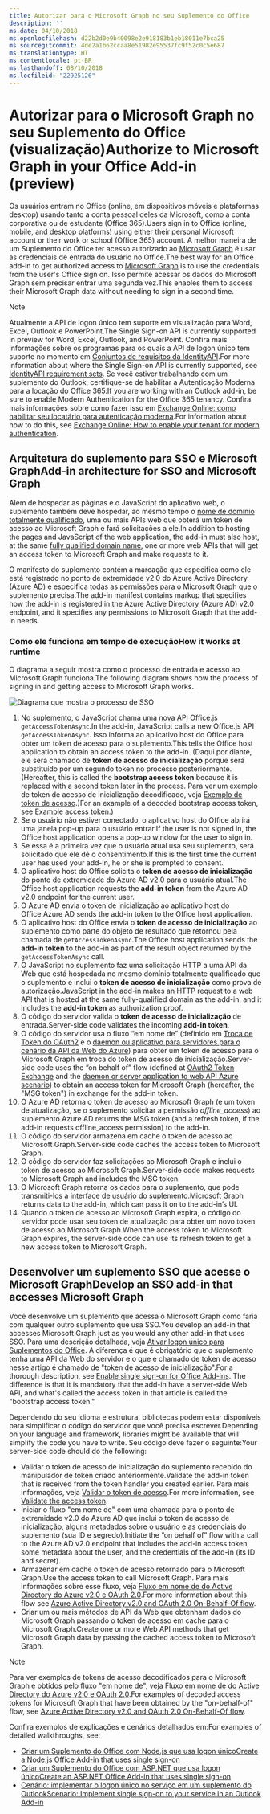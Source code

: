```yaml
---
title: Autorizar para o Microsoft Graph no seu Suplemento do Office
description: ''
ms.date: 04/10/2018
ms.openlocfilehash: d22b2d0e9b40098e2e918183b1eb18011e7bca25
ms.sourcegitcommit: 4de2a1b62ccaa8e51982e95537fc9f52c0c5e687
ms.translationtype: HT
ms.contentlocale: pt-BR
ms.lasthandoff: 08/10/2018
ms.locfileid: "22925126"
---
```

# <a name="authorize-to-microsoft-graph-in-your-office-add-in-preview"></a><span data-ttu-id="47afa-102">Autorizar para o Microsoft Graph no seu Suplemento do Office (visualização)</span><span class="sxs-lookup"><span data-stu-id="47afa-102">Authorize to Microsoft Graph in your Office Add-in (preview)</span></span>

<span data-ttu-id="47afa-103">Os usuários entram no Office (online, em dispositivos móveis e plataformas desktop) usando tanto a conta pessoal deles da Microsoft, como a conta corporativa ou de estudante (Office 365).</span><span class="sxs-lookup"><span data-stu-id="47afa-103">Users sign in to Office (online, mobile, and desktop platforms) using either their personal Microsoft account or their work or school (Office 365) account.</span></span> <span data-ttu-id="47afa-104">A melhor maneira de um Suplemento do Office ter acesso autorizado ao [Microsoft Graph](https://developer.microsoft.com/graph/docs) é usar as credenciais de entrada do usuário no Office.</span><span class="sxs-lookup"><span data-stu-id="47afa-104">The best way for an Office add-in to get authorized access to [Microsoft Graph](https://developer.microsoft.com/graph/docs) is to use the credentials from the user's Office sign on.</span></span> <span data-ttu-id="47afa-105">Isso permite acessar os dados do Microsoft Graph sem precisar entrar uma segunda vez.</span><span class="sxs-lookup"><span data-stu-id="47afa-105">This enables them to access their Microsoft Graph data without needing to sign in a second time.</span></span> 

> [!NOTE]
> <span data-ttu-id="47afa-106">Atualmente a API de logon único tem suporte em visualização para Word, Excel, Outlook e PowerPoint.</span><span class="sxs-lookup"><span data-stu-id="47afa-106">The Single Sign-on API is currently supported in preview for Word, Excel, Outlook, and PowerPoint.</span></span> <span data-ttu-id="47afa-107">Confira mais informações sobre os programas para os quais a API de logon único tem suporte no momento em [Conjuntos de requisitos da IdentityAPI](https://dev.office.com/reference/add-ins/requirement-sets/identity-api-requirement-sets).</span><span class="sxs-lookup"><span data-stu-id="47afa-107">For more information about where the Single Sign-on API is currently supported, see [IdentityAPI requirement sets](https://dev.office.com/reference/add-ins/requirement-sets/identity-api-requirement-sets).</span></span>
> <span data-ttu-id="47afa-108">Se você estiver trabalhando com um suplemento do Outlook, certifique-se de habilitar a Autenticação Moderna para a locação do Office 365.</span><span class="sxs-lookup"><span data-stu-id="47afa-108">If you are working with an Outlook add-in, be sure to enable Modern Authentication for the Office 365 tenancy.</span></span> <span data-ttu-id="47afa-109">Confira mais informações sobre como fazer isso em [Exchange Online: como habilitar seu locatário para autenticação moderna](https://social.technet.microsoft.com/wiki/contents/articles/32711.exchange-online-how-to-enable-your-tenant-for-modern-authentication.aspx).</span><span class="sxs-lookup"><span data-stu-id="47afa-109">For information about how to do this, see [Exchange Online: How to enable your tenant for modern authentication](https://social.technet.microsoft.com/wiki/contents/articles/32711.exchange-online-how-to-enable-your-tenant-for-modern-authentication.aspx).</span></span>

## <a name="add-in-architecture-for-sso-and-microsoft-graph"></a><span data-ttu-id="47afa-110">Arquitetura do suplemento para SSO e Microsoft Graph</span><span class="sxs-lookup"><span data-stu-id="47afa-110">Add-in architecture for SSO and Microsoft Graph</span></span>

<span data-ttu-id="47afa-111">Além de hospedar as páginas e o JavaScript do aplicativo web, o suplemento também deve hospedar, ao mesmo tempo o [nome de domínio totalmente qualificado](https://msdn.microsoft.com/library/windows/desktop/ms682135.aspx#_dns_fully_qualified_domain_name_fqdn__gly), uma ou mais APIs web que obterá um token de acesso ao Microsoft Graph e fará solicitações a ele.</span><span class="sxs-lookup"><span data-stu-id="47afa-111">In addition to hosting the pages and JavaScript of the web application, the add-in must also host, at the same [fully qualified domain name](https://msdn.microsoft.com/library/windows/desktop/ms682135.aspx#_dns_fully_qualified_domain_name_fqdn__gly), one or more web APIs that will get an access token to Microsoft Graph and make requests to it.</span></span>

<span data-ttu-id="47afa-112">O manifesto do suplemento contém a marcação que especifica como ele está registrado no ponto de extremidade v2.0 do Azure Active Directory (Azure AD) e especifica todas as permissões para o Microsoft Graph que o suplemento precisa.</span><span class="sxs-lookup"><span data-stu-id="47afa-112">The add-in manifest contains markup that specifies how the add-in is registered in the Azure Active Directory (Azure AD) v2.0 endpoint, and it specifies any permissions to Microsoft Graph that the add-in needs.</span></span>

### <a name="how-it-works-at-runtime"></a><span data-ttu-id="47afa-113">Como ele funciona em tempo de execução</span><span class="sxs-lookup"><span data-stu-id="47afa-113">How it works at runtime</span></span>

<span data-ttu-id="47afa-114">O diagrama a seguir mostra como o processo de entrada e acesso ao Microsoft Graph funciona.</span><span class="sxs-lookup"><span data-stu-id="47afa-114">The following diagram shows how the process of signing in and getting access to Microsoft Graph works.</span></span>

![Diagrama que mostra o processo de SSO](../images/sso-access-to-microsoft-graph.png)

1. <span data-ttu-id="47afa-116">No suplemento, o JavaScript chama uma nova API Office.js `getAccessTokenAsync`.</span><span class="sxs-lookup"><span data-stu-id="47afa-116">In the add-in, JavaScript calls a new Office.js API `getAccessTokenAsync`.</span></span> <span data-ttu-id="47afa-117">Isso informa ao aplicativo host do Office para obter um token de acesso para o suplemento.</span><span class="sxs-lookup"><span data-stu-id="47afa-117">This tells the Office host application to obtain an access token to the add-in.</span></span> <span data-ttu-id="47afa-118">(Daqui por diante, ele será chamado de **token de acesso de inicialização** porque será substituído por um segundo token no processo posteriormente.</span><span class="sxs-lookup"><span data-stu-id="47afa-118">(Hereafter, this is called the **bootstrap access token** because it is replaced with a second token later in the process.</span></span> <span data-ttu-id="47afa-119">Para ver um exemplo de token de acesso de inicialização decodificado, veja [Exemplo de token de acesso](sso-in-office-add-ins.md#example-access-token).)</span><span class="sxs-lookup"><span data-stu-id="47afa-119">For an example of a decoded bootstrap access token, see [Example access token](sso-in-office-add-ins.md#example-access-token).)</span></span>
1. <span data-ttu-id="47afa-120">Se o usuário não estiver conectado, o aplicativo host do Office abrirá uma janela pop-up para o usuário entrar.</span><span class="sxs-lookup"><span data-stu-id="47afa-120">If the user is not signed in, the Office host application opens a pop-up window for the user to sign in.</span></span>
1. <span data-ttu-id="47afa-121">Se essa é a primeira vez que o usuário atual usa seu suplemento, será solicitado que ele dê o consentimento.</span><span class="sxs-lookup"><span data-stu-id="47afa-121">If this is the first time the current user has used your add-in, he or she is prompted to consent.</span></span>
1. <span data-ttu-id="47afa-122">O aplicativo host do Office solicita o **token de acesso de inicialização** do ponto de extremidade do Azure AD v2.0 para o usuário atual.</span><span class="sxs-lookup"><span data-stu-id="47afa-122">The Office host application requests the **add-in token** from the Azure AD v2.0 endpoint for the current user.</span></span>
1. <span data-ttu-id="47afa-123">O Azure AD envia o token de inicialização ao aplicativo host do Office.</span><span class="sxs-lookup"><span data-stu-id="47afa-123">Azure AD sends the add-in token to the Office host application.</span></span>
1. <span data-ttu-id="47afa-124">O aplicativo host do Office envia o **token de acesso de inicialização** ao suplemento como parte do objeto de resultado que retornou pela chamada de `getAccessTokenAsync`.</span><span class="sxs-lookup"><span data-stu-id="47afa-124">The Office host application sends the **add-in token** to the add-in as part of the result object returned by the `getAccessTokenAsync` call.</span></span>
1. <span data-ttu-id="47afa-125">O JavaScript no suplemento faz uma solicitação HTTP a uma API da Web que está hospedada no mesmo domínio totalmente qualificado que o suplemento e inclui o **token de acesso de inicialização** como prova de autorização.</span><span class="sxs-lookup"><span data-stu-id="47afa-125">JavaScript in the add-in makes an HTTP request to a web API that is hosted at the same fully-qualified domain as the add-in, and it includes the **add-in token** as authorization proof.</span></span>  
1. <span data-ttu-id="47afa-126">O código do servidor valida o **token de acesso de inicialização** de entrada.</span><span class="sxs-lookup"><span data-stu-id="47afa-126">Server-side code validates the incoming **add-in token**.</span></span>
1. <span data-ttu-id="47afa-127">O código do servidor usa o fluxo “em nome de” (definido em [Troca de Token do OAuth2](https://tools.ietf.org/html/draft-ietf-oauth-token-exchange-02) e o [daemon ou aplicativo para servidores para o cenário da API da Web do Azure](https://docs.microsoft.com/azure/active-directory/develop/active-directory-authentication-scenarios#daemon-or-server-application-to-web-api)) para obter um token de acesso para o Microsoft Graph em troca do token de acesso de inicialização.</span><span class="sxs-lookup"><span data-stu-id="47afa-127">Server-side code uses the “on behalf of” flow (defined at [OAuth2 Token Exchange](https://tools.ietf.org/html/draft-ietf-oauth-token-exchange-02) and the [daemon or server application to web API Azure scenario](https://docs.microsoft.com/azure/active-directory/develop/active-directory-authentication-scenarios#daemon-or-server-application-to-web-api)) to obtain an access token for Microsoft Graph (hereafter, the "MSG token") in exchange for the add-in token.</span></span>
1. <span data-ttu-id="47afa-128">O Azure AD retorna o token de acesso ao Microsoft Graph (e um token de atualização, se o suplemento solicitar a permissão *offline_access*) ao suplemento.</span><span class="sxs-lookup"><span data-stu-id="47afa-128">Azure AD returns the MSG token (and a refresh token, if the add-in requests offline_access permission) to the add-in.</span></span>
1. <span data-ttu-id="47afa-129">O código do servidor armazena em cache o token de acesso ao Microsoft Graph.</span><span class="sxs-lookup"><span data-stu-id="47afa-129">Server-side code caches the access token to Microsoft Graph.</span></span>
1. <span data-ttu-id="47afa-130">O código do servidor faz solicitações ao Microsoft Graph e inclui o token de acesso ao Microsoft Graph.</span><span class="sxs-lookup"><span data-stu-id="47afa-130">Server-side code makes requests to Microsoft Graph and includes the MSG token.</span></span>
1. <span data-ttu-id="47afa-131">O Microsoft Graph retorna os dados para o suplemento, que pode transmiti-los à interface de usuário do suplemento.</span><span class="sxs-lookup"><span data-stu-id="47afa-131">Microsoft Graph returns data to the add-in, which can pass it on to the add-in’s UI.</span></span>
1. <span data-ttu-id="47afa-132">Quando o token de acesso ao Microsoft Graph expira, o código do servidor pode usar seu token de atualização para obter um novo token de acesso ao Microsoft Graph.</span><span class="sxs-lookup"><span data-stu-id="47afa-132">When the access token to Microsoft Graph expires, the server-side code can use its refresh token to get a new access token to Microsoft Graph.</span></span>

## <a name="develop-an-sso-add-in-that-accesses-microsoft-graph"></a><span data-ttu-id="47afa-133">Desenvolver um suplemento SSO que acesse o Microsoft Graph</span><span class="sxs-lookup"><span data-stu-id="47afa-133">Develop an SSO add-in that accesses Microsoft Graph</span></span>

<span data-ttu-id="47afa-134">Você desenvolve um suplemento que acessa o Microsoft Graph como faria com qualquer outro suplemento que usa SSO.</span><span class="sxs-lookup"><span data-stu-id="47afa-134">You develop an add-in that accesses Microsoft Graph just as you would any other add-in that uses SSO.</span></span> <span data-ttu-id="47afa-135">Para uma descrição detalhada, veja [Ativar logon único para Suplementos do Office](https://docs.microsoft.com/office/dev/add-ins/develop/sso-in-office-add-ins). A diferença é que é obrigatório que o suplemento tenha uma API da Web do servidor e o que é chamado de token de acesso nesse artigo é chamado de "token de acesso de inicialização".</span><span class="sxs-lookup"><span data-stu-id="47afa-135">For a thorough description, see [Enable single sign-on for Office Add-ins](https://docs.microsoft.com/office/dev/add-ins/develop/sso-in-office-add-ins). The difference is that it is mandatory that the add-in have a server-side Web API, and what's called the access token in that article is called the "bootstrap access token."</span></span> 

<span data-ttu-id="47afa-136">Dependendo do seu idioma e estrutura, bibliotecas podem estar disponíveis para simplificar o código do servidor que você precisa escrever.</span><span class="sxs-lookup"><span data-stu-id="47afa-136">Depending on your language and framework, libraries might be available that will simplify the code you have to write.</span></span> <span data-ttu-id="47afa-137">Seu código deve fazer o seguinte:</span><span class="sxs-lookup"><span data-stu-id="47afa-137">Your server-side code should do the following:</span></span>

* <span data-ttu-id="47afa-138">Validar o token de acesso de inicialização do suplemento recebido do manipulador de token criado anteriormente.</span><span class="sxs-lookup"><span data-stu-id="47afa-138">Validate the add-in token that is received from the token handler you created earlier.</span></span> <span data-ttu-id="47afa-139">Para mais informações, veja [Validar o token de acesso](sso-in-office-add-ins.md#validate-the-access-token).</span><span class="sxs-lookup"><span data-stu-id="47afa-139">For more information, see [Validate the access token](sso-in-office-add-ins.md#validate-the-access-token).</span></span> 
* <span data-ttu-id="47afa-140">Iniciar o fluxo "em nome de" com uma chamada para o ponto de extremidade v2.0 do Azure AD que inclui o token de acesso de inicialização, alguns metadados sobre o usuário e as credenciais do suplemento (sua ID e segredo).</span><span class="sxs-lookup"><span data-stu-id="47afa-140">Initiate the “on behalf of” flow with a call to the Azure AD v2.0 endpoint that includes the add-in access token, some metadata about the user, and the credentials of the add-in (its ID and secret).</span></span>
* <span data-ttu-id="47afa-141">Armazenar em cache o token de acesso retornado para o Microsoft Graph.</span><span class="sxs-lookup"><span data-stu-id="47afa-141">Use the access token to call Microsoft Graph.</span></span> <span data-ttu-id="47afa-142">Para mais informações sobre esse fluxo, veja [Fluxo em nome de do Active Directory do Azure v2.0 e OAuth 2.0](https://docs.microsoft.com/azure/active-directory/develop/active-directory-v2-protocols-oauth-on-behalf-of).</span><span class="sxs-lookup"><span data-stu-id="47afa-142">For more information about this flow see [Azure Active Directory v2.0 and OAuth 2.0 On-Behalf-Of flow](https://docs.microsoft.com/azure/active-directory/develop/active-directory-v2-protocols-oauth-on-behalf-of).</span></span>
* <span data-ttu-id="47afa-143">Criar um ou mais métodos de API da Web que obtenham dados do Microsoft Graph passando o token de acesso em cache para o Microsoft Graph.</span><span class="sxs-lookup"><span data-stu-id="47afa-143">Create one or more Web API methods that get Microsoft Graph data by passing the cached access token to Microsoft Graph.</span></span>

> [!NOTE]
> <span data-ttu-id="47afa-144">Para ver exemplos de tokens de acesso decodificados para o Microsoft Graph e obtidos pelo fluxo "em nome de", veja [Fluxo em nome de do Active Directory do Azure v2.0 e OAuth 2.0](https://docs.microsoft.com/azure/active-directory/develop/active-directory-v2-protocols-oauth-on-behalf-of).</span><span class="sxs-lookup"><span data-stu-id="47afa-144">For examples of decoded access tokens for Microsoft Graph that have been obtained by the "on-behalf-of" flow, see [Azure Active Directory v2.0 and OAuth 2.0 On-Behalf-Of flow](https://docs.microsoft.com/azure/active-directory/develop/active-directory-v2-protocols-oauth-on-behalf-of).</span></span>

<span data-ttu-id="47afa-145">Confira exemplos de explicações e cenários detalhados em:</span><span class="sxs-lookup"><span data-stu-id="47afa-145">For examples of detailed walkthroughs, see:</span></span>

* [<span data-ttu-id="47afa-146">Criar um Suplemento do Office com Node.js que usa logon único</span><span class="sxs-lookup"><span data-stu-id="47afa-146">Create a Node.js Office Add-in that uses single sign-on</span></span>](create-sso-office-add-ins-nodejs.md)
* [<span data-ttu-id="47afa-147">Criar um Suplemento do Office com ASP.NET que usa logon único</span><span class="sxs-lookup"><span data-stu-id="47afa-147">Create an ASP.NET Office Add-in that uses single sign-on</span></span>](create-sso-office-add-ins-aspnet.md)
* [<span data-ttu-id="47afa-148">Cenário: implementar o logon único no serviço em um suplemento do Outlook</span><span class="sxs-lookup"><span data-stu-id="47afa-148">Scenario: Implement single sign-on to your service in an Outlook Add-in</span></span>](https://docs.microsoft.com/outlook/add-ins/implement-sso-in-outlook-add-in)



